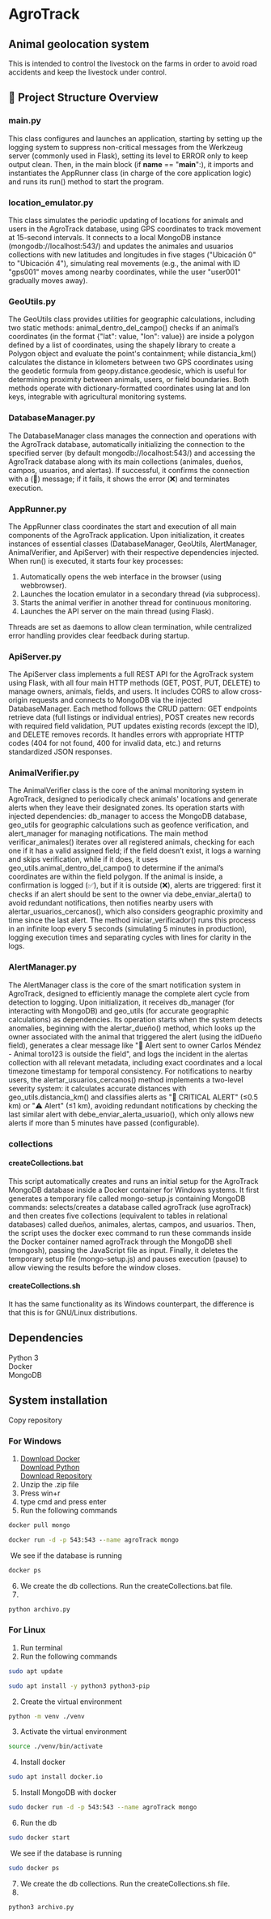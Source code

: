 # AgroTrack  
## Animal geolocation system  
This is intended to control the livestock on the farms in order to avoid road accidents and keep the livestock under control.  
## 📁 Project Structure Overview  
### main.py  
This class configures and launches an application, starting by setting up the logging system to suppress non-critical messages from the Werkzeug server (commonly used in Flask), setting its level to ERROR only to keep output clean. Then, in the main block (if __name__ == "__main__":), it imports and instantiates the AppRunner class (in charge of the core application logic) and runs its run() method to start the program.
### location_emulator.py  
This class simulates the periodic updating of locations for animals and users in the AgroTrack database, using GPS coordinates to track movement at 15-second intervals. It connects to a local MongoDB instance (mongodb://localhost:543/) and updates the animales and usuarios collections with new latitudes and longitudes in five stages ("Ubicación 0" to "Ubicación 4"), simulating real movements (e.g., the animal with ID "gps001" moves among nearby coordinates, while the user "user001" gradually moves away). 
### GeoUtils.py  
The GeoUtils class provides utilities for geographic calculations, including two static methods: animal_dentro_del_campo() checks if an animal’s coordinates (in the format {"lat": value, "lon": value}) are inside a polygon defined by a list of coordinates, using the shapely library to create a Polygon object and evaluate the point's containment; while distancia_km() calculates the distance in kilometers between two GPS coordinates using the geodetic formula from geopy.distance.geodesic, which is useful for determining proximity between animals, users, or field boundaries. Both methods operate with dictionary-formatted coordinates using lat and lon keys, integrable with agricultural monitoring systems.  
### DatabaseManager.py  
The DatabaseManager class manages the connection and operations with the AgroTrack database, automatically initializing the connection to the specified server (by default mongodb://localhost:543/) and accessing the AgroTrack database along with its main collections (animales, dueños, campos, usuarios, and alertas). If successful, it confirms the connection with a (💾) message; if it fails, it shows the error (❌) and terminates execution.    
### AppRunner.py  
The AppRunner class coordinates the start and execution of all main components of the AgroTrack application. Upon initialization, it creates instances of essential classes (DatabaseManager, GeoUtils, AlertManager, AnimalVerifier, and ApiServer) with their respective dependencies injected. When run() is executed, it starts four key processes:
1. Automatically opens the web interface in the browser (using webbrowser).   
2. Launches the location emulator in a secondary thread (via subprocess).
3. Starts the animal verifier in another thread for continuous monitoring.
4. Launches the API server on the main thread (using Flask).  

Threads are set as daemons to allow clean termination, while centralized error handling provides clear feedback during startup.  
### ApiServer.py
The ApiServer class implements a full REST API for the AgroTrack system using Flask, with all four main HTTP methods (GET, POST, PUT, DELETE) to manage owners, animals, fields, and users. It includes CORS to allow cross-origin requests and connects to MongoDB via the injected DatabaseManager. Each method follows the CRUD pattern: GET endpoints retrieve data (full listings or individual entries), POST creates new records with required field validation, PUT updates existing records (except the ID), and DELETE removes records. It handles errors with appropriate HTTP codes (404 for not found, 400 for invalid data, etc.) and returns standardized JSON responses.  
### AnimalVerifier.py
The AnimalVerifier class is the core of the animal monitoring system in AgroTrack, designed to periodically check animals' locations and generate alerts when they leave their designated zones. Its operation starts with injected dependencies: db_manager to access the MongoDB database, geo_utils for geographic calculations such as geofence verification, and alert_manager for managing notifications.
The main method verificar_animales() iterates over all registered animals, checking for each one if it has a valid assigned field; if the field doesn’t exist, it logs a warning and skips verification, while if it does, it uses geo_utils.animal_dentro_del_campo() to determine if the animal’s coordinates are within the field polygon. If the animal is inside, a confirmation is logged (✅), but if it is outside (❌), alerts are triggered: first it checks if an alert should be sent to the owner via debe_enviar_alerta() to avoid redundant notifications, then notifies nearby users with alertar_usuarios_cercanos(), which also considers geographic proximity and time since the last alert.
The method iniciar_verificador() runs this process in an infinite loop every 5 seconds (simulating 5 minutes in production), logging execution times and separating cycles with lines for clarity in the logs.  
### AlertManager.py  
The AlertManager class is the core of the smart notification system in AgroTrack, designed to efficiently manage the complete alert cycle from detection to logging. Upon initialization, it receives db_manager (for interacting with MongoDB) and geo_utils (for accurate geographic calculations) as dependencies.
Its operation starts when the system detects anomalies, beginning with the alertar_dueño() method, which looks up the owner associated with the animal that triggered the alert (using the idDueño field), generates a clear message like "🔔 Alert sent to owner Carlos Méndez - Animal toro123 is outside the field", and logs the incident in the alertas collection with all relevant metadata, including exact coordinates and a local timezone timestamp for temporal consistency.
For notifications to nearby users, the alertar_usuarios_cercanos() method implements a two-level severity system: it calculates accurate distances with geo_utils.distancia_km() and classifies alerts as "🚨 CRITICAL ALERT" (≤0.5 km) or "⚠️ Alert" (≤1 km), avoiding redundant notifications by checking the last similar alert with debe_enviar_alerta_usuario(), which only allows new alerts if more than 5 minutes have passed (configurable).
### collections
#### createCollections.bat  
This script automatically creates and runs an initial setup for the AgroTrack MongoDB database inside a Docker container for Windows systems. It first generates a temporary file called mongo-setup.js containing MongoDB commands: selects/creates a database called agroTrack (use agroTrack) and then creates five collections (equivalent to tables in relational databases) called dueños, animales, alertas, campos, and usuarios. Then, the script uses the docker exec command to run these commands inside the Docker container named agroTrack through the MongoDB shell (mongosh), passing the JavaScript file as input. Finally, it deletes the temporary setup file (mongo-setup.js) and pauses execution (pause) to allow viewing the results before the window closes.  
#### createCollections.sh
It has the same functionality as its Windows counterpart, the difference is that this is for GNU/Linux distributions.
## Dependencies  
Python 3  
Docker  
MongoDB
## System installation  
Copy repository
### For Windows 
1.  [Download Docker][def1]  
    [Download Python][def2]  
    [Download Repository][def3]
2. Unzip the .zip file
3. Press win+r
4. type cmd and press enter
5. Run the following commands
```cmd 
docker pull mongo
```
```cmd
docker run -d -p 543:543 --name agroTrack mongo
```
&nbsp;We see if the database is running
```cmd
docker ps
```
6. We create the db collections. Run the createCollections.bat file.  
7. 
```cmd 
python archivo.py
```  
### For Linux
1. Run terminal
2. Run the following commands
```bash
sudo apt update
```
```bash
sudo apt install -y python3 python3-pip
```
2. Create the virtual environment
```bash
python -m venv ./venv
```
3. Activate the virtual environment
```bash
source ./venv/bin/activate
```
4. Install docker
```bash
sudo apt install docker.io
```
5. Install MongoDB with docker
```bash
sudo docker run -d -p 543:543 --name agroTrack mongo
```
6. Run the db
```bash
sudo docker start
```
&nbsp;We see if the database is running
```bash
sudo docker ps
```
7. We create the db collections. Run the createCollections.sh file.  
8. 
```bash
python3 archivo.py
```  


[def1]: https://desktop.docker.com/win/main/amd64/Docker%20Desktop%20Installer.exe?utm_source=docker&utm_medium=webreferral&utm_campaign=dd-smartbutton&utm_location=module
[def2]: https://www.python.org/ftp/python/3.13.3/python-3.13.3-amd64.exe
[def3]: https://codeload.github.com/J-S-M-Code/AgroTrack/zip/refs/heads/main